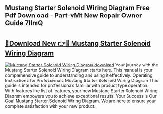 ## Mustang Starter Solenoid Wiring Diagram Free Pdf Download - Part-vMt New Repair Owner Guide 7IlmQ

# <h2><a href="http://dfk88a3.blite.top/?on=Mustang+Starter+Solenoid+Wiring+Diagram">🔗Download New 👉🔴 Mustang Starter Solenoid Wiring Diagram</a></h2>

[![Mustang Starter Solenoid Wiring Diagram download](https://i.imgur.com/lujVjoI.png)](http://dfk88a3.blite.top/?on=Mustang+Starter+Solenoid+Wiring+Diagram)
Your journey with the Mustang Starter Solenoid Wiring Diagram starts here. This manual is your comprehensive guide to understanding and using it effectively. Operating Instructions for Professionals Mustang Starter Solenoid Wiring Diagram This guide is intended for professionals familiar with product type operation. With features like list of features, your new Mustang Starter Solenoid Wiring Diagram empowers you to achieve exceptional results. Your Success is Our Goal Mustang Starter Solenoid Wiring Diagram. We are here to ensure your complete satisfaction with your new product.
